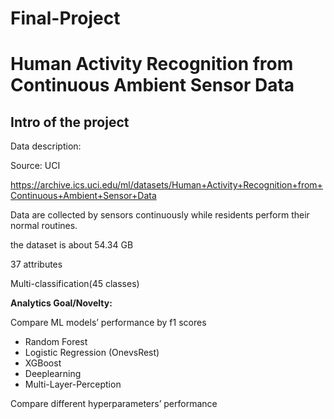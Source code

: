 # Final-Project
# Human Activity Recognition from Continuous Ambient Sensor Data

## Intro of the project

Data description:

Source: UCI 

https://archive.ics.uci.edu/ml/datasets/Human+Activity+Recognition+from+Continuous+Ambient+Sensor+Data

Data are collected by sensors continuously while residents perform their normal routines.

the dataset is about 54.34 GB

37 attributes

Multi-classification(45 classes)

__Analytics Goal/Novelty:__

Compare ML models’ performance by f1 scores

- Random Forest
- Logistic Regression (OnevsRest)
- XGBoost
- Deeplearning
- Multi-Layer-Perception

Compare different hyperparameters’ performance



